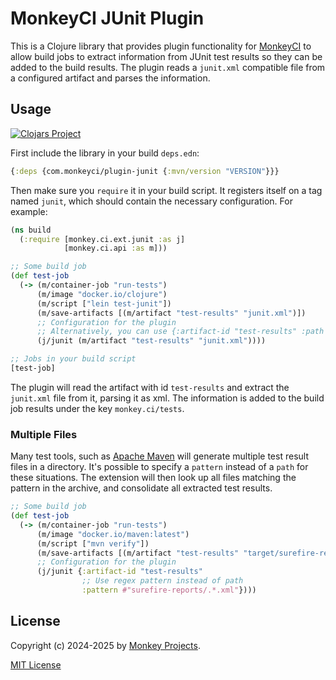 # MonkeyCI JUnit Plugin

This is a Clojure library that provides plugin functionality for [MonkeyCI](https://monkeyci.com)
to allow build jobs to extract information from JUnit test results so they can be added to the
build results.  The plugin reads a `junit.xml` compatible file from a configured artifact and
parses the information.

## Usage

[![Clojars Project](https://img.shields.io/clojars/v/com.monkeyci/plugin-clj.svg)](https://clojars.org/com.monkeyci/plugin-clj)

First include the library in your build `deps.edn`:

```clojure
{:deps {com.monkeyci/plugin-junit {:mvn/version "VERSION"}}}
```

Then make sure you `require` it in your build script.  It registers itself on a tag
named `junit`, which should contain the necessary configuration.  For example:

```clojure
(ns build
  (:require [monkey.ci.ext.junit :as j]
            [monkey.ci.api :as m]))

;; Some build job
(def test-job
  (-> (m/container-job "run-tests")
      (m/image "docker.io/clojure")
      (m/script ["lein test-junit"])
      (m/save-artifacts [(m/artifact "test-results" "junit.xml")])
      ;; Configuration for the plugin
      ;; Alternatively, you can use {:artifact-id "test-results" :path "junit.xml"}
      (j/junit (m/artifact "test-results" "junit.xml"))))

;; Jobs in your build script
[test-job]
```

The plugin will read the artifact with id `test-results` and extract the `junit.xml` file
from it, parsing it as xml.  The information is added to the build job results under the
key `monkey.ci/tests`.

### Multiple Files

Many test tools, such as [Apache Maven](https://maven.apache.org/) will generate multiple
test result files in a directory.  It's possible to specify a `pattern` instead of a `path`
for these situations.  The extension will then look up all files matching the pattern in the
archive, and consolidate all extracted test results.

```clojure
;; Some build job
(def test-job
  (-> (m/container-job "run-tests")
      (m/image "docker.io/maven:latest")
      (m/script ["mvn verify"])
      (m/save-artifacts [(m/artifact "test-results" "target/surefire-reports")])
      ;; Configuration for the plugin
      (j/junit {:artifact-id "test-results"
                ;; Use regex pattern instead of path
                :pattern #"surefire-reports/.*.xml"})))
```

## License

Copyright (c) 2024-2025 by [Monkey Projects](https://www.monkey-projects.be).

[MIT License](LICENSE)
